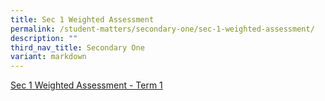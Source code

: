 ```yaml
---
title: Sec 1 Weighted Assessment
permalink: /student-matters/secondary-one/sec-1-weighted-assessment/
description: ""
third_nav_title: Secondary One
variant: markdown
---
```

[Sec 1 Weighted Assessment - Term 1](https://for.edu.sg/2024-nss-t1wa-s1)